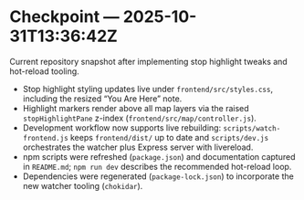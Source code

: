 # Checkpoint — 2025-10-31T13:36:42Z

Current repository snapshot after implementing stop highlight tweaks and hot-reload tooling.

- Stop highlight styling updates live under `frontend/src/styles.css`, including the resized “You Are Here” note.
- Highlight markers render above all map layers via the raised `stopHighlightPane` z-index (`frontend/src/map/controller.js`).
- Development workflow now supports live rebuilding: `scripts/watch-frontend.js` keeps `frontend/dist/` up to date and `scripts/dev.js` orchestrates the watcher plus Express server with livereload.
- npm scripts were refreshed (`package.json`) and documentation captured in `README.md`; `npm run dev` describes the recommended hot-reload loop.
- Dependencies were regenerated (`package-lock.json`) to incorporate the new watcher tooling (`chokidar`).
